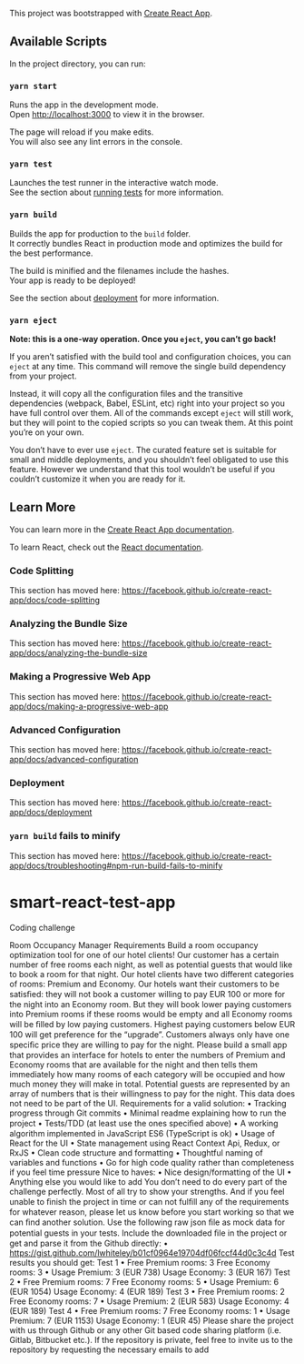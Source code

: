 This project was bootstrapped with [Create React App](https://github.com/facebook/create-react-app).

## Available Scripts

In the project directory, you can run:

### `yarn start`

Runs the app in the development mode.<br />
Open [http://localhost:3000](http://localhost:3000) to view it in the browser.

The page will reload if you make edits.<br />
You will also see any lint errors in the console.

### `yarn test`

Launches the test runner in the interactive watch mode.<br />
See the section about [running tests](https://facebook.github.io/create-react-app/docs/running-tests) for more information.

### `yarn build`

Builds the app for production to the `build` folder.<br />
It correctly bundles React in production mode and optimizes the build for the best performance.

The build is minified and the filenames include the hashes.<br />
Your app is ready to be deployed!

See the section about [deployment](https://facebook.github.io/create-react-app/docs/deployment) for more information.

### `yarn eject`

**Note: this is a one-way operation. Once you `eject`, you can’t go back!**

If you aren’t satisfied with the build tool and configuration choices, you can `eject` at any time. This command will remove the single build dependency from your project.

Instead, it will copy all the configuration files and the transitive dependencies (webpack, Babel, ESLint, etc) right into your project so you have full control over them. All of the commands except `eject` will still work, but they will point to the copied scripts so you can tweak them. At this point you’re on your own.

You don’t have to ever use `eject`. The curated feature set is suitable for small and middle deployments, and you shouldn’t feel obligated to use this feature. However we understand that this tool wouldn’t be useful if you couldn’t customize it when you are ready for it.

## Learn More

You can learn more in the [Create React App documentation](https://facebook.github.io/create-react-app/docs/getting-started).

To learn React, check out the [React documentation](https://reactjs.org/).

### Code Splitting

This section has moved here: https://facebook.github.io/create-react-app/docs/code-splitting

### Analyzing the Bundle Size

This section has moved here: https://facebook.github.io/create-react-app/docs/analyzing-the-bundle-size

### Making a Progressive Web App

This section has moved here: https://facebook.github.io/create-react-app/docs/making-a-progressive-web-app

### Advanced Configuration

This section has moved here: https://facebook.github.io/create-react-app/docs/advanced-configuration

### Deployment

This section has moved here: https://facebook.github.io/create-react-app/docs/deployment

### `yarn build` fails to minify

This section has moved here: https://facebook.github.io/create-react-app/docs/troubleshooting#npm-run-build-fails-to-minify


# smart-react-test-app
Coding challenge

Room Occupancy Manager
Requirements Build a room occupancy optimization tool for one of our hotel clients! Our customer has a certain number of free rooms each night, as well as potential guests that would like to book a room for that night.
Our hotel clients have two different categories of rooms: Premium and Economy. Our hotels want their customers to be satisﬁed: they will not book a customer willing to pay EUR 100 or more for the night into an Economy room. But they will book lower paying customers into Premium rooms if these rooms would be empty and all Economy rooms will be ﬁlled by low paying customers. Highest paying customers below EUR 100 will get preference for the “upgrade”. Customers always only have one speciﬁc price they are willing to pay for the night.
Please build a small app that provides an interface for hotels to enter the numbers of Premium and Economy rooms that are available for the night and then tells them immediately how many rooms of each category will be occupied and how much money they will make in total. Potential guests are represented by an array of numbers that is their willingness to pay for the night. This data does not need to be part of the UI.
Requirements for a valid solution: • Tracking progress through Git commits • Minimal readme explaining how to run the project • Tests/TDD (at least use the ones speciﬁed above) • A working algorithm implemented in JavaScript ES6 (TypeScript is ok) • Usage of React for the UI • State management using React Context Api, Redux, or RxJS • Clean code structure and formatting • Thoughtful naming of variables and functions • Go for high code quality rather than completeness if you feel time pressure
Nice to haves: • Nice design/formatting of the UI • Anything else you would like to add
You don’t need to do every part of the challenge perfectly. Most of all try to show your strengths. And if you feel unable to ﬁnish the project in time or can not fulﬁll any of the requirements for whatever reason, please let us know before you start working so that we can ﬁnd another solution.
Use the following raw json ﬁle as mock data for potential guests in your tests. Include the downloaded ﬁle in the project or get and parse it from the Github directly: • https://gist.github.com/lwhiteley/b01cf0964e19704df06fccf44d0c3c4d
Test results you should get:
Test 1 • Free Premium rooms: 3 Free Economy rooms: 3 • Usage Premium: 3 (EUR 738) Usage Economy: 3 (EUR 167) Test 2 • Free Premium rooms: 7 Free Economy rooms: 5 • Usage Premium: 6 (EUR 1054) Usage Economy: 4 (EUR 189) Test 3 • Free Premium rooms: 2 Free Economy rooms: 7 • Usage Premium: 2 (EUR 583) Usage Economy: 4 (EUR 189) Test 4 • Free Premium rooms: 7 Free Economy rooms: 1 • Usage Premium: 7 (EUR 1153) Usage Economy: 1 (EUR 45)
Please share the project with us through Github or any other Git based code sharing platform (i.e. Gitlab, Bitbucket etc.). If the repository is private, feel free to invite us to the repository by requesting the necessary emails to add